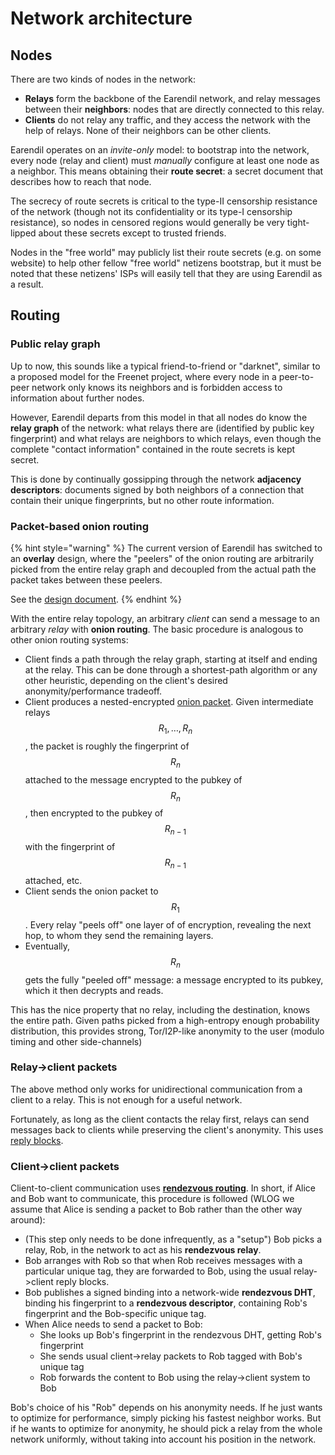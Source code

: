 # Network architecture

## Nodes

There are two kinds of nodes in the network:

- **Relays** form the backbone of the Earendil network, and relay messages between their **neighbors**: nodes that are directly connected to this relay.
- **Clients** do not relay any traffic, and they access the network with the help of relays. None of their neighbors can be other clients.

Earendil operates on an _invite-only_ model: to bootstrap into the network, every node (relay and client) must _manually_ configure at least one node as a neighbor. This means obtaining their **route secret**: a secret document that describes how to reach that node.

The secrecy of route secrets is critical to the type-II censorship resistance of the network (though not its confidentiality or its type-I censorship resistance), so nodes in censored regions would generally be very tight-lipped about these secrets except to trusted friends.

Nodes in the "free world" may publicly list their route secrets (e.g. on some website) to help other fellow "free world" netizens bootstrap, but it must be noted that these netizens' ISPs will easily tell that they are using Earendil as a result.

## Routing

### Public relay graph

Up to now, this sounds like a typical friend-to-friend or "darknet", similar to a proposed model for the Freenet project, where every node in a peer-to-peer network only knows its neighbors and is forbidden access to information about further nodes.

However, Earendil departs from this model in that all nodes do know the **relay graph** of the network: what relays there are (identified by public key fingerprint) and what relays are neighbors to which relays, even though the complete "contact information" contained in the route secrets is kept secret.

This is done by continually gossipping through the network **adjacency descriptors**: documents signed by both neighbors of a connection that contain their unique fingerprints, but no other route information.

### Packet-based onion routing

{% hint style="warning" %}
The current version of Earendil has switched to an **overlay** design, where the "peelers" of the onion routing are arbitrarily picked from the entire relay graph and decoupled from the actual path the packet takes between these peelers.

See the [design document](https://forum.melproject.org/t/decoupling-routing-from-onion-encryption-in-earendil/98).
{% endhint %}

With the entire relay topology, an arbitrary _client_ can send a message to an arbitrary _relay_ with **onion routing**. The basic procedure is analogous to other onion routing systems:

- Client finds a path through the relay graph, starting at itself and ending at the relay. This can be done through a shortest-path algorithm or any other heuristic, depending on the client's desired anonymity/performance tradeoff.
- Client produces a nested-encrypted [onion packet](onion-packet-format/). Given intermediate relays $$R_1,\dots,R_n$$, the packet is roughly the fingerprint of $$R_n$$ attached to the message encrypted to the pubkey of $$R_n$$, then encrypted to the pubkey of $$R_{n-1}$$ with the fingerprint of $$R_{n-1}$$attached, etc.
- Client sends the onion packet to $$R_1$$. Every relay "peels off" one layer of of encryption, revealing the next hop, to whom they send the remaining layers.
- Eventually, $$R_n$$ gets the fully "peeled off" message: a message encrypted to its pubkey, which it then decrypts and reads.

This has the nice property that no relay, including the destination, knows the entire path. Given paths picked from a high-entropy enough probability distribution, this provides strong, Tor/I2P-like anonymity to the user (modulo timing and other side-channels)

### Relay->client packets

The above method only works for unidirectional communication from a client to a relay. This is not enough for a useful network.

Fortunately, as long as the client contacts the relay first, relays can send messages back to clients while preserving the client's anonymity. This uses [reply blocks](onion-packet-format/reply-blocks.md).

### Client->client packets

Client-to-client communication uses [**rendezvous routing**](protocols/haven-protocol.md). In short, if Alice and Bob want to communicate, this procedure is followed (WLOG we assume that Alice is sending a packet to Bob rather than the other way around):

- (This step only needs to be done infrequently, as a "setup") Bob picks a relay, Rob, in the network to act as his **rendezvous relay**.
- Bob arranges with Rob so that when Rob receives messages with a particular unique tag, they are forwarded to Bob, using the usual relay->client reply blocks.
- Bob publishes a signed binding into a network-wide **rendezvous DHT**, binding his fingerprint to a **rendezvous descriptor**, containing Rob's fingerprint and the Bob-specific unique tag.
- When Alice needs to send a packet to Bob:
  - She looks up Bob's fingerprint in the rendezvous DHT, getting Rob's fingerprint
  - She sends usual client->relay packets to Rob tagged with Bob's unique tag
  - Rob forwards the content to Bob using the relay->client system to Bob

Bob's choice of his "Rob" depends on his anonymity needs. If he just wants to optimize for performance, simply picking his fastest neighbor works. But if he wants to optimize for anonymity, he should pick a relay from the whole network uniformly, without taking into account his position in the network.
